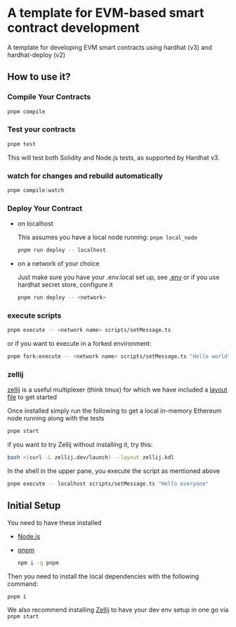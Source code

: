 # A template for EVM-based smart contract development

A template for developing EVM smart contracts using hardhat (v3) and hardhat-deploy (v2)

## How to use it?

### Compile Your Contracts

```bash
pnpm compile
```

### Test your contracts

```bash
pnpm test
```

This will test both Solidity and Node.js tests, as supported by Hardhat v3.

### watch for changes and rebuild automatically

```bash
pnpm compile:watch
```

### Deploy Your Contract

- on localhost

  This assumes you have a local node running: `pnpm local_node`

  ```bash
  pnpm run deploy -- localhost
  ```

- on a network of your choice

  Just make sure you have your .env.local set up, see [.env](.env) or if you use hardhat secret store, configure it

  ```bash
  pnpm run deploy -- <network>
  ```

### execute scripts

```bash
pnpm execute -- <network name> scripts/setMessage.ts
```

or if you want to execute in a forked environment:

```bash
pnpm fork:execute -- <network name> scripts/setMessage.ts "Hello world"
```

### zellij

[zellij](https://zellij.dev/) is a useful multiplexer (think tmux) for which we have included a [layout file](./zellij.kdl) to get started

Once installed simply run the following to get a local in-memory Ethereum node running along with the tests

```bash
pnpm start
```

if you want to try Zellij without installing it, try this:

```bash
bash <(curl -L zellij.dev/launch) --layout zellij.kdl
```

In the shell in the upper pane, you execute the script as mentioned above

```bash
pnpm execute -- localhost scripts/setMessage.ts "Hello everyone"
```

## Initial Setup

You need to have these installed

- [Node.js](https://nodejs.org/en)

- [pnpm](https://pnpm.io/)

  ```bash
  npm i -g pnpm
  ```

Then you need to install the local dependencies with the following command:

```bash
pnpm i
```

We also recommend installing [Zellij](https://zellij.dev/) to have your dev env setup in one go via `pnpm start`
